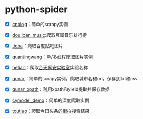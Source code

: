 # python-spider
- [x] [cnblog](https://github.com/DropsDevopsOrg/ECommerceCrawlers/tree/master/cnblog)：简单的scrapy实例

- [x] [dou_ban_music](https://github.com/liangweiyang/python-spider/tree/master/dou_bai_yin_yue "dou_ban_music"):爬取豆瓣音乐排行榜

- [x] [tieba](https://github.com/liangweiyang/python-spider/tree/master/tieba)：爬取百度贴吧图片

- [x] [quanjingwang](https://github.com/liangweiyang/python-spider/tree/master/quanjingwang)：单/多线程爬取图片实例

- [x] [hetian](https://github.com/liangweiyang/python-spider/tree/master/hetian)：爬取[合天网安实验室](http://www.hetianlab.com/onlineExperiment.jsp)实验名称

- [x] [qunar](https://github.com/liangweiyang/python-spider/tree/master/qunar)：简单的scrapy实例，爬取城市名和url，保存到txt和csv

- [x] [qunar_xpath](https://github.com/liangweiyang/python-spider/tree/master/qunar_xpath)：利用xpath和yield提取并保存数据

- [x] [cymodel_demo](https://github.com/liangweiyang/python-spider/tree/master/cymodel_demo)：简单的深度爬取实例

- [x] [toutiao](https://github.com/liangweiyang/python-spider/tree/master/toutiao)：爬取今日头条的[街拍](https://www.toutiao.com/search/?keyword=%E8%A1%97%E6%8B%8D)搜索结果